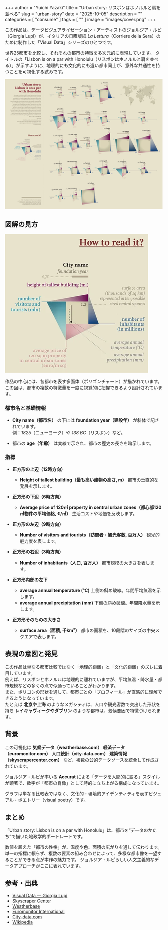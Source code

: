 +++
author = "Yuichi Yazaki"
title = "Urban story: リスボンはホノルルと肩を並べる"
slug = "urban-story"
date = "2025-10-05"
description = ""
categories = [
    "consume"
]
tags = [
    ""
]
image = "images/cover.png"
+++


この作品は、データビジュアライゼーション・アーティストのジョルジア・ルピ（Giorgia Lupi）が、イタリアの日曜版紙 *La Lettura*（Corriere della Sera）のために制作した「Visual Data」シリーズのひとつです。

世界25都市を比較し、それぞれの都市の特徴を多次元的に表現しています。
タイトルの「Lisbon is on a par with Honolulu（リスボンはホノルルと肩を並べる）」が示すように、地理的にも文化的にも遠い都市同士が、意外な共通性を持つことを可視化する試みです。

<!--more-->

![作品](images/mainvisual.png)


## 図解の見方

![凡例](images/legend.png)

作品の中心には、各都市を表す多面体（ポリゴンチャート）が描かれています。  
この図は、都市の複数の特徴量を一度に視覚的に把握できるよう設計されています。

### 都市名と基礎情報

- **City name（都市名）** の下には **foundation year（建設年）** が斜体で記されています。  
  例：*1825*（ニューヨーク）や *138 BC*（リスボン）など。

- 都市の **age（年齢）** は実線で示され、都市の歴史の長さを暗示します。

### 指標

- **正方形の上辺（12時方向）**
	- **Height of tallest building（最も高い建物の高さ, m）** 都市の垂直的な発展を示します。

- **正方形の下辺（6時方向）**
	- **Average price of 120㎡ property in central urban zones（都心部120㎡物件の平均価格, €/㎡）** 生活コストや地価を反映します。

- **正方形の左辺（9時方向）**
	- **Number of visitors and tourists（訪問者・観光客数, 百万人）** 観光的魅力度を表します。

- **正方形の右辺（3時方向）**
	- **Number of inhabitants（人口, 百万人）** 都市規模の大きさを表します。

- **正方形内部の左下**
	- **average annual temperature (°C)** 上側の斜め破線。年間平均気温を示します。
	- **average annual precipitation (mm)** 下側の斜め破線。年間降水量を示します。

- **正方形そのものの大きさ**
	- **surface area（面積, 千km²）** 都市の面積を、10段階のサイズの中央スクエアで表します。


## 表現の意図と発見

この作品は単なる都市比較ではなく「地理的距離」と「文化的距離」のズレに着目しています。  
例えば、リスボンとホノルルは地理的に離れていますが、平均気温・降水量・都市規模などの多くの点で似通っていることがわかります。  
また、ポリゴンの形状を通して、都市ごとの「プロフィール」が直感的に理解できるようになっています。  
たとえば **北京や上海** のようなメガシティは、人口や観光客数で突出した形状を持ち **レイキャヴィークやダブリン** のような都市は、気候要因で特徴づけられます。



## 背景

この可視化は **気候データ（weatherbase.com）** **経済データ（euromonitor.com）** **人口統計（city-data.com）** **建築情報（skyscrapercenter.com）** など、複数の公的データソースを統合して作成されています。

ジョルジア・ルピが率いる **Accurat** による「データを人間的に語る」スタイルが顕著で、数字が「都市の肖像」として詩的に立ち上がる構成になっています。

グラフは単なる比較表ではなく、文化的・環境的アイデンティティを表すビジュアル・ポエトリー（visual poetry）です。



## まとめ

「Urban story: Lisbon is on a par with Honolulu」は、都市を“データのかたち”で描いた地政学的ポートレートです。

数値を超えた「都市の性格」が、温度や色、面積の広がりを通して伝わります。  
単一の指標に頼らず、複数の要素の組み合わせによって、多様な都市像を一望することができる点が本作の魅力です。
ジョルジア・ルピらしい人文主義的なデータアプローチがここに表れています。



## 参考・出典

- [Visual Data — Giorgia Lupi](https://giorgialupi.com/lalettura)
- [Skyscraper Center](https://www.skyscrapercenter.com/)
- [Weatherbase](https://www.weatherbase.com/)
- [Euromonitor International](https://www.euromonitor.com/)
- [City-data.com](https://www.city-data.com/)
- [Wikipedia](https://www.wikipedia.org/)